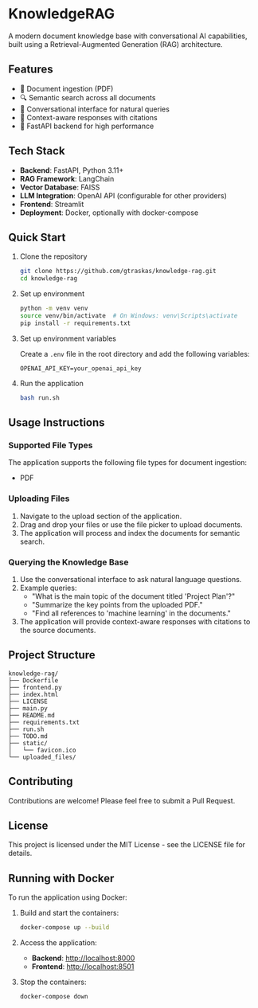# KnowledgeRAG

A modern document knowledge base with conversational AI capabilities, built using a Retrieval-Augmented Generation (RAG) architecture.

## Features

- 📄 Document ingestion (PDF)
- 🔍 Semantic search across all documents
- 💬 Conversational interface for natural queries
- 🧠 Context-aware responses with citations
- 🚀 FastAPI backend for high performance

## Tech Stack

- **Backend**: FastAPI, Python 3.11+
- **RAG Framework**: LangChain
- **Vector Database**: FAISS
- **LLM Integration**: OpenAI API (configurable for other providers)
- **Frontend**: Streamlit
- **Deployment**: Docker, optionally with docker-compose

## Quick Start

1. Clone the repository

    ```bash
    git clone https://github.com/gtraskas/knowledge-rag.git
    cd knowledge-rag
    ```

2. Set up environment

    ```bash
    python -m venv venv
    source venv/bin/activate  # On Windows: venv\Scripts\activate
    pip install -r requirements.txt
    ```

3. Set up environment variables

    Create a `.env` file in the root directory and add the following variables:

    ```env
    OPENAI_API_KEY=your_openai_api_key
    ```

4. Run the application

    ```bash
    bash run.sh
    ```

## Usage Instructions

### Supported File Types

The application supports the following file types for document ingestion:

- PDF

### Uploading Files

1. Navigate to the upload section of the application.
2. Drag and drop your files or use the file picker to upload documents.
3. The application will process and index the documents for semantic search.

### Querying the Knowledge Base

1. Use the conversational interface to ask natural language questions.
2. Example queries:
    - "What is the main topic of the document titled 'Project Plan'?"
    - "Summarize the key points from the uploaded PDF."
    - "Find all references to 'machine learning' in the documents."
3. The application will provide context-aware responses with citations to the source documents.

## Project Structure

```plaintext
knowledge-rag/
├── Dockerfile
├── frontend.py
├── index.html
├── LICENSE
├── main.py
├── README.md
├── requirements.txt
├── run.sh
├── TODO.md
├── static/
│   └── favicon.ico
└── uploaded_files/
```

## Contributing

Contributions are welcome! Please feel free to submit a Pull Request.

## License

This project is licensed under the MIT License - see the LICENSE file for details.

## Running with Docker

To run the application using Docker:

1. Build and start the containers:

    ```bash
    docker-compose up --build
    ```

2. Access the application:

    - **Backend**: [http://localhost:8000](http://localhost:8000)
    - **Frontend**: [http://localhost:8501](http://localhost:8501)

3. Stop the containers:

    ```bash
    docker-compose down
    ```
